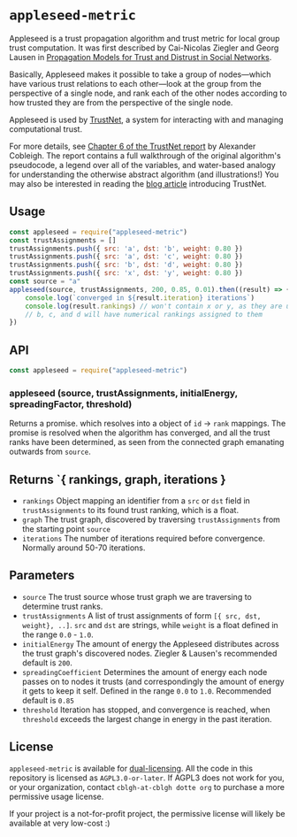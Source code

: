 # `appleseed-metric`
Appleseed is a trust propagation algorithm and trust metric for local group trust computation. It was first described by Cai-Nicolas Ziegler and Georg Lausen in [Propagation Models for Trust and Distrust in Social Networks](http://www2.informatik.uni-freiburg.de/~cziegler/papers/ISF-05-CR.pdf).

Basically, Appleseed makes it possible to take a group of nodes—which have various trust relations to each other—look at the group from the perspective of a single node, and rank each of the other nodes according to how trusted they are from the perspective of the single node. 

Appleseed is used by [TrustNet](https://github.com/cblgh/trustnet), a system for interacting with and managing computational trust.

For more details, see [Chapter 6 of the TrustNet report](https://cblgh.org/dl/trustnet-cblgh.pdf#section.6.1) by Alexander Cobleigh. The report contains a full walkthrough of the original algorithm's pseudocode, a legend over all of the variables, and water-based analogy for understanding the otherwise abstract algorithm (and illustrations!) You may also be interested in reading the [blog article](https://cblgh.org/articles/trustnet.html) introducing TrustNet.

## Usage
```javascript
const appleseed = require("appleseed-metric")
const trustAssignments = []
trustAssignments.push({ src: 'a', dst: 'b', weight: 0.80 })
trustAssignments.push({ src: 'a', dst: 'c', weight: 0.80 })
trustAssignments.push({ src: 'b', dst: 'd', weight: 0.80 })
trustAssignments.push({ src: 'x', dst: 'y', weight: 0.80 })
const source = "a"
appleseed(source, trustAssignments, 200, 0.85, 0.01).then((result) => {
    console.log(`converged in ${result.iteration} iterations`)
    console.log(result.rankings) // won't contain x or y, as they are unconnected to a. 
    // b, c, and d will have numerical rankings assigned to them
})
```

## API
```javascript
const appleseed = require("appleseed-metric")
```

### appleseed (source, trustAssignments, initialEnergy, spreadingFactor, threshold) 
Returns a promise. which resolves into a object of `id` -> `rank` mappings. The promise is resolved when the algorithm has converged, and all the trust ranks have been determined, as seen from the connected graph emanating outwards from `source`.

## Returns `{ rankings, graph, iterations }
* `rankings` Object mapping an identifier from a `src` or `dst` field in `trustAssignments` to its found trust ranking, which is a float.
* `graph` The trust graph, discovered by traversing `trustAssignments` from the starting point `source`
* `iterations` The number of iterations required before convergence. Normally around 50-70 iterations.

## Parameters
* `source` The trust source whose trust graph we are traversing to determine trust ranks.
* `trustAssignments` A list of trust assignments of form `[{ src, dst, weight}, ..]`. `src` and `dst` are strings, while `weight` is a float defined in the range `0.0` - `1.0`.
* `initialEnergy` The amount of energy the Appleseed distributes across the trust graph's discovered nodes. Ziegler & Lausen's recommended default is `200`.
* `spreadingCoefficient` Determines the amount of energy each node passes on to nodes it trusts (and correspondingly the amount of energy it gets to keep it self. Defined in the range `0.0` to `1.0`. Recommended default is `0.85`
* `threshold` Iteration has stopped, and convergence is reached, when `threshold` exceeds the largest change in energy in the past iteration.

## License
`appleseed-metric` is available for [dual-licensing](https://www.oreilly.com/library/view/open-source-for/0596101198/ch08s07.html). All the code in this repository is licensed as `AGPL3.0-or-later`. If AGPL3 does not work for you, or your organization, contact `cblgh-at-cblgh dotte org` to purchase a more permissive usage license. 

If your project is a not-for-profit project, the permissive license will likely be available at very low-cost :)
